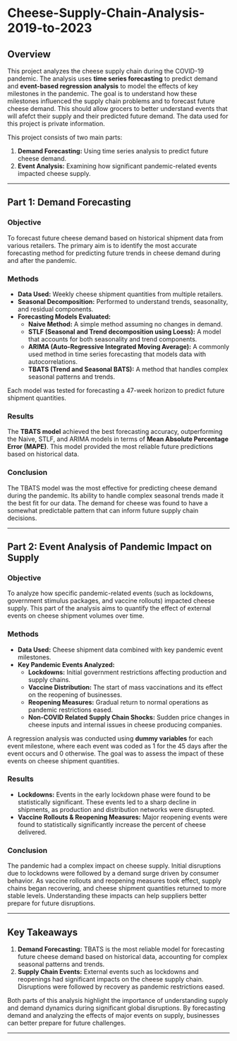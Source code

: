 # Cheese-Supply-Chain-Analysis-2019-to-2023

## Overview

This project analyzes the cheese supply chain during the COVID-19 pandemic. The analysis uses **time series forecasting** to predict demand and **event-based regression analysis** to model the effects of key milestones in the pandemic. The goal is to understand how these milestones influenced the supply chain problems and to forecast future cheese demand. This should allow grocers to better understand events that will afefct their supply and their predicted future demand. The data used for this project is private information.

This project consists of two main parts:

1. **Demand Forecasting:** Using time series analysis to predict future cheese demand.
2. **Event Analysis:** Examining how significant pandemic-related events impacted cheese supply.

---

## Part 1: Demand Forecasting

### Objective
To forecast future cheese demand based on historical shipment data from various retailers. The primary aim is to identify the most accurate forecasting method for predicting future trends in cheese demand during and after the pandemic.

### Methods
- **Data Used:** Weekly cheese shipment quantities from multiple retailers.
- **Seasonal Decomposition:** Performed to understand trends, seasonality, and residual components.
- **Forecasting Models Evaluated:**
  - **Naive Method:** A simple method assuming no changes in demand.
  - **STLF (Seasonal and Trend decomposition using Loess):** A model that accounts for both seasonality and trend components.
  - **ARIMA (Auto-Regressive Integrated Moving Average):** A commonly used method in time series forecasting that models data with autocorrelations.
  - **TBATS (Trend and Seasonal BATS):** A method that handles complex seasonal patterns and trends.

Each model was tested for forecasting a 47-week horizon to predict future shipment quantities.

### Results
The **TBATS model** achieved the best forecasting accuracy, outperforming the Naive, STLF, and ARIMA models in terms of **Mean Absolute Percentage Error (MAPE)**. This model provided the most reliable future predictions based on historical data.

### Conclusion
The TBATS model was the most effective for predicting cheese demand during the pandemic. Its ability to handle complex seasonal trends made it the best fit for our data. The demand for cheese was found to have a somewhat predictable pattern that can inform future supply chain decisions. 

---

## Part 2: Event Analysis of Pandemic Impact on Supply

### Objective
To analyze how specific pandemic-related events (such as lockdowns, government stimulus packages, and vaccine rollouts) impacted cheese supply. This part of the analysis aims to quantify the effect of external events on cheese shipment volumes over time.

### Methods
- **Data Used:** Cheese shipment data combined with key pandemic event milestones.
- **Key Pandemic Events Analyzed:**
  - **Lockdowns:** Initial government restrictions affecting production and supply chains.
  - **Vaccine Distribution:** The start of mass vaccinations and its effect on the reopening of businesses.
  - **Reopening Measures:** Gradual return to normal operations as pandemic restrictions eased.
  - **Non-COVID Related Supply Chain Shocks:** Sudden price changes in cheese inputs and internal issues in cheese producing companies.

A regression analysis was conducted using **dummy variables** for each event milestone, where each event was coded as 1 for the 45 days after the event occurs and 0 otherwise. The goal was to assess the impact of these events on cheese shipment quantities.

### Results
- **Lockdowns:** Events in the early lockdown phase were found to be statistically significant. These events led to a sharp decline in shipments, as production and distribution networks were disrupted.
- **Vaccine Rollouts & Reopening Measures:** Major reopening events were found to statistically significantly increase the percent of cheese delivered.

### Conclusion
The pandemic had a complex impact on cheese supply. Initial disruptions due to lockdowns were followed by a demand surge driven by consumer behavior. As vaccine rollouts and reopening measures took effect, supply chains began recovering, and cheese shipment quantities returned to more stable levels. Understanding these impacts can help suppliers better prepare for future disruptions.

---

## Key Takeaways

1. **Demand Forecasting:** TBATS is the most reliable model for forecasting future cheese demand based on historical data, accounting for complex seasonal patterns and trends.
2. **Supply Chain Events:** External events such as lockdowns and reopenings had significant impacts on the cheese supply chain. Disruptions were followed by recovery as pandemic restrictions eased.

Both parts of this analysis highlight the importance of understanding supply and demand dynamics during significant global disruptions. By forecasting demand and analyzing the effects of major events on supply, businesses can better prepare for future challenges.

---


